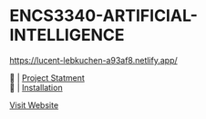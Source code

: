 # ENCS3340-ARTIFICIAL-INTELLIGENCE
https://lucent-lebkuchen-a93af8.netlify.app/

🔗 | [Project Statment](Project1/README.md)  <br>
🔗 | [Installation](https://lucent-lebkuchen-a93af8.netlify.app)<br>

[Visit Website](https://lucent-lebkuchen-a93af8.netlify.app/)
